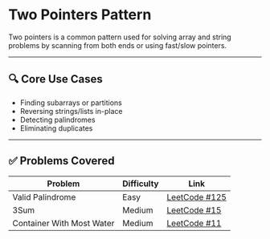 # Two Pointers Pattern

Two pointers is a common pattern used for solving array and string problems by scanning from both ends or using fast/slow pointers.

---

## 🔍 Core Use Cases
- Finding subarrays or partitions
- Reversing strings/lists in-place
- Detecting palindromes
- Eliminating duplicates

---

## ✅ Problems Covered

| Problem | Difficulty | Link |
|--------|------------|------|
| Valid Palindrome | Easy | [LeetCode #125](https://leetcode.com/problems/valid-palindrome/) |
| 3Sum | Medium | [LeetCode #15](https://leetcode.com/problems/3sum/) |
| Container With Most Water | Medium | [LeetCode #11](https://leetcode.com/problems/container-with-most-water/) |
